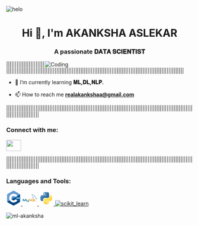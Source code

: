 ![helo](https://user-images.githubusercontent.com/89390696/173287660-a6892d56-9be0-40c9-856c-f807ac3a3302.gif)
<h1 align="center">Hi 👋, I'm AKANKSHA ASLEKAR</h1>
<h3 align="center">A passionate 𝐃𝐀𝐓𝐀 𝐒𝐂𝐈𝐄𝐍𝐓𝐈𝐒𝐓</h3>

<img align="right" alt="Coding" width="400" src="https://www.bing.com/th/id/OGC.b8621d221ed49bf3bf0abcb7e7efee87?pid=1.7&rurl=https%3a%2f%2fcdn.dribbble.com%2fusers%2f1019864%2fscreenshots%2f3079099%2fcodeloop.gif&ehk=1pUq2QV7aTpjkq3DC6ewAWbipixbWFCWbd4Wso5U3WE%3d">


|||||||||||||||||||||||||||||||||||||||||||||||||||||||||||||||||||||||||||||||||||||||||||||||||||||||||||||||||||||||||||||



- 🌱 I’m currently learning **𝐌𝐋,𝐃𝐋,𝐍𝐋𝐏.**

- 📫 How to reach me **realakankshaa@gmail.com**



|||||||||||||||||||||||||||||||||||||||||||||||||||||||||||||||||||||||||||||||||||||||||||||||||||||||||||||||||||||||||||||||



<h3 align="left">Connect with me:</h3>
<p align="left">
<a href="https://linkedin.com/in/akanksha-aslekar-49b9a21aa" target="blank"><img align="center" src="https://raw.githubusercontent.com/rahuldkjain/github-profile-readme-generator/master/src/images/icons/Social/linked-in-alt.svg" alt="" height="30" width="40" /></a>
</p>



|||||||||||||||||||||||||||||||||||||||||||||||||||||||||||||||||||||||||||||||||||||||||||||||||||||||||||||||||||||||||||||||


<h3 align="left">Languages and Tools:</h3>
<p align="left"><a href="https://www.w3schools.com/cpp/" target="_blank"> <img src="https://raw.githubusercontent.com/devicons/devicon/master/icons/cplusplus/cplusplus-original.svg" alt="cplusplus" width="40" height="40"/> </a><a href="https://www.mysql.com/" target="_blank"> <img src="https://raw.githubusercontent.com/devicons/devicon/master/icons/mysql/mysql-original-wordmark.svg" alt="mysql" width="40" height="40"/> </a> <a href="https://www.python.org" target="_blank"> <img src="https://raw.githubusercontent.com/devicons/devicon/master/icons/python/python-original.svg" alt="python" width="40" height="40"/> </a><a href="https://scikit-learn.org/" target="_blank"> <img src="https://upload.wikimedia.org/wikipedia/commons/0/05/Scikit_learn_logo_small.svg" alt="scikit_learn" width="40" height="40"/> </a> </p>

<p><img align="center" src="https://github-readme-stats.vercel.app/api/top-langs?username=ml-akanksha&show_icons=true&locale=en&layout=compact" alt="ml-akanksha" /></p>
